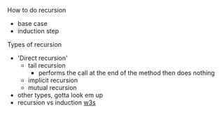 How to do recursion
- base case
- induction step

Types of recursion
- 'Direct recursion'
	- tail recursion
		- performs the call at the end of the method then does nothing
	- implicit recursion
	- mutual recursion
- other types, gotta look em up
- recursion vs induction [w3s](https://www.geeksforgeeks.org/difference-between-recursion-and-induction/?ref=lbp)